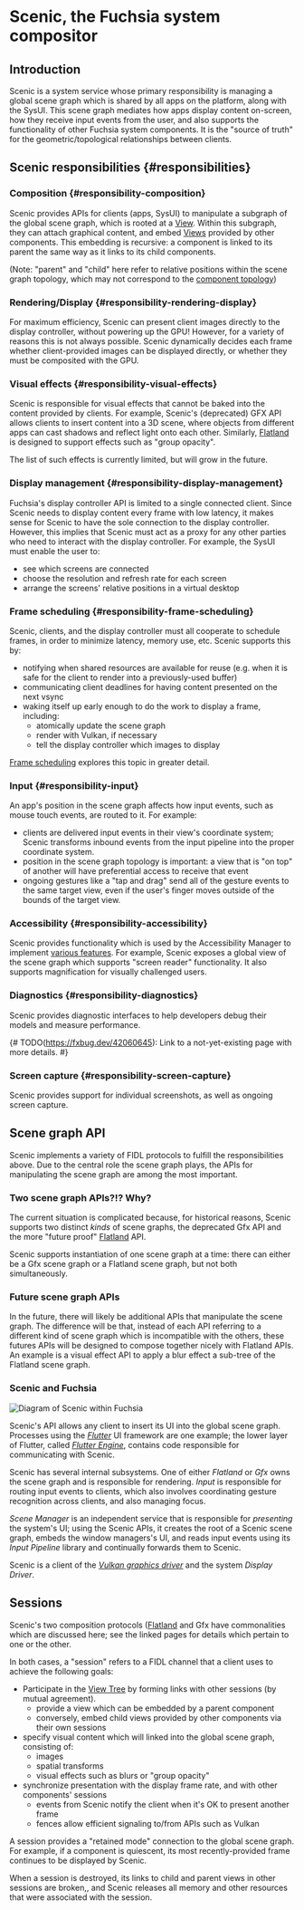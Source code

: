 # Scenic, the Fuchsia system compositor

## Introduction

Scenic is a system service whose primary responsibility is managing a global
scene graph which is shared by all apps on the platform, along with the SysUI.
This scene graph mediates how apps display content on-screen, how they receive
input events from the user, and also supports the functionality of other Fuchsia
system components. It is the "source of truth" for the geometric/topological
relationships between clients.

## Scenic responsibilities {#responsibilities}

### Composition {#responsibility-composition}

Scenic provides APIs for clients (apps, SysUI) to manipulate a subgraph of the
global scene graph, which is rooted at a [View](views.md#view). Within this subgraph,
they can attach graphical content, and embed [Views](views.md#view) provided by other
components. This embedding is recursive: a component is linked to its parent the same
way as it links to its child components.

(Note: "parent" and "child" here refer to relative positions within the scene graph
topology, which may not correspond to the
[component topology](/docs/glossary#component-topology))

### Rendering/Display {#responsibility-rendering-display}

For maximum efficiency, Scenic can present client images directly to the display
controller, without powering up the GPU! However, for a variety of reasons this
is not always possible. Scenic dynamically decides each frame whether
client-provided images can be displayed directly, or whether they must be
composited with the GPU.

### Visual effects {#responsibility-visual-effects}

Scenic is responsible for visual effects that cannot be baked into the content
provided by clients. For example, Scenic's (deprecated) GFX API
allows clients to insert content into a 3D scene, where objects from different
apps can cast shadows and reflect light onto each other. Similarly,
[Flatland](flatland/index.md) is designed to support effects such as "group
opacity".

The list of such effects is currently limited, but will grow in the future.

### Display management {#responsibility-display-management}

Fuchsia's display controller API is limited to a single connected client. Since
Scenic needs to display content every frame with low latency, it makes sense for
Scenic to have the sole connection to the display controller. However, this
implies that Scenic must act as a proxy for any other parties who need to
interact with the display controller. For example, the SysUI must enable the
user to:
- see which screens are connected
- choose the resolution and refresh rate for each screen
- arrange the screens' relative positions in a virtual desktop

### Frame scheduling {#responsibility-frame-scheduling}

Scenic, clients, and the display controller must all cooperate to schedule frames,
in order to minimize latency, memory use, etc. Scenic supports this by:
- notifying when shared resources are available for reuse (e.g. when it is safe for the
  client to render into a previously-used buffer)
- communicating client deadlines for having content presented on the next vsync
- waking itself up early enough to do the work to display a frame, including:
  - atomically update the scene graph
  - render with Vulkan, if necessary
  - tell the display controller which images to display

[Frame scheduling](frame_scheduling.md) explores this topic in greater detail.

### Input {#responsibility-input}

An app's position in the scene graph affects how input events, such as mouse
touch events, are routed to it. For example:
- clients are delivered input events in their view's coordinate system; Scenic transforms
  inbound events from the input pipeline into the proper coordinate system.
- position in the scene graph topology is important: a view that is "on top" of another
  will have preferential access to receive that event
- ongoing gestures like a "tap and drag" send all of the gesture events to the same
  target view, even if the user's finger moves outside of the bounds of the target view.

### Accessibility {#responsibility-accessibility}

Scenic provides functionality which is used by the Accessibility Manager to implement
[various features](/docs/concepts/accessibility/accessibility_framework.md).
For example, Scenic exposes a global view of the scene graph which supports
"screen reader" functionality. It also supports magnification for visually
challenged users.

### Diagnostics {#responsibility-diagnostics}

Scenic provides diagnostic interfaces to help developers debug their models and
measure performance.

{# TODO(https://fxbug.dev/42060645): Link to a not-yet-existing page with more details. #}

### Screen capture {#responsibility-screen-capture}

Scenic provides support for individual screenshots, as well as ongoing screen
capture.

## Scene graph API

Scenic implements a variety of FIDL protocols to fulfill the responsibilities
above. Due to the central role the scene graph plays, the APIs for manipulating
the scene graph are among the most important.

### Two scene graph APIs?!? Why?

The current situation is complicated because, for historical reasons, Scenic
supports two distinct *kinds* of scene graphs, the deprecated
Gfx API and the more "future proof"
[Flatland](flatland/index.md) API.

Scenic supports instantiation of one scene graph at a time: there can either be
a Gfx scene graph or a Flatland scene graph, but not both simultaneously.

### Future scene graph APIs

In the future, there will likely be additional APIs that manipulate the scene
graph. The difference will be that, instead of each API referring to a different
kind of scene graph which is incompatible with the others, these futures APIs
will be designed to compose together nicely with Flatland APIs. An example is a
visual effect API to apply a blur effect a sub-tree of the Flatland scene graph.

### Scenic and Fuchsia

![Diagram of Scenic within Fuchsia](/docs/concepts/ui/scenic/images/scenic_within_fuchsia_diagram.png)

Scenic's API allows any client to insert its UI into the global scene graph.
Processes using the [*Flutter*](https://flutter.io/) UI framework are one
example; the lower layer of Flutter, called
[*Flutter Engine*](https://github.com/flutter/engine), contains code responsible
for communicating with Scenic.

Scenic has several internal subsystems. One of either *Flatland* or *Gfx* owns
the scene graph and is responsible for rendering. *Input* is responsible for
routing input events to clients, which also involves coordinating gesture
recognition across clients, and also managing focus.

*Scene Manager* is an independent service that is responsible for *presenting*
the system's UI; using the Scenic APIs, it creates the root of a Scenic scene
graph, embeds the window managers's UI, and reads input events using its *Input
Pipeline* library and continually forwards them to Scenic.

Scenic is a client of the [*Vulkan graphics driver*](/src/graphics/lib/magma/)
and the system *Display Driver*.

## Sessions

Scenic's two composition protocols ([Flatland](flatland/index.md) and
Gfx have commonalities which are discussed here; see the linked
pages for details which pertain to one or the other.

In both cases, a "session" refers to a FIDL channel that a client uses to
achieve the following goals:
- Participate in the [View Tree](/docs/contribute/governance/rfcs/0147_view_system.md) by
forming links with other sessions (by mutual agreement).
  - provide a view which can be embedded by a parent component
  - conversely, embed child views provided by other components via their own sessions
- specify visual content which will linked into the global scene graph, consisting of:
  - images
  - spatial transforms
  - visual effects such as blurs or "group opacity"
- synchronize presentation with the display frame rate, and with other components'
  sessions
  - events from Scenic notify the client when it's OK to present another frame
  - fences allow efficient signaling to/from APIs such as Vulkan

A session provides a "retained mode" connection to the global scene graph. For
example, if a component is quiescent, its most recently-provided frame continues
to be displayed by Scenic.

When a session is destroyed, its links to child and parent views in other
sessions are broken,, and Scenic releases all memory and other resources that
were associated with the session.
